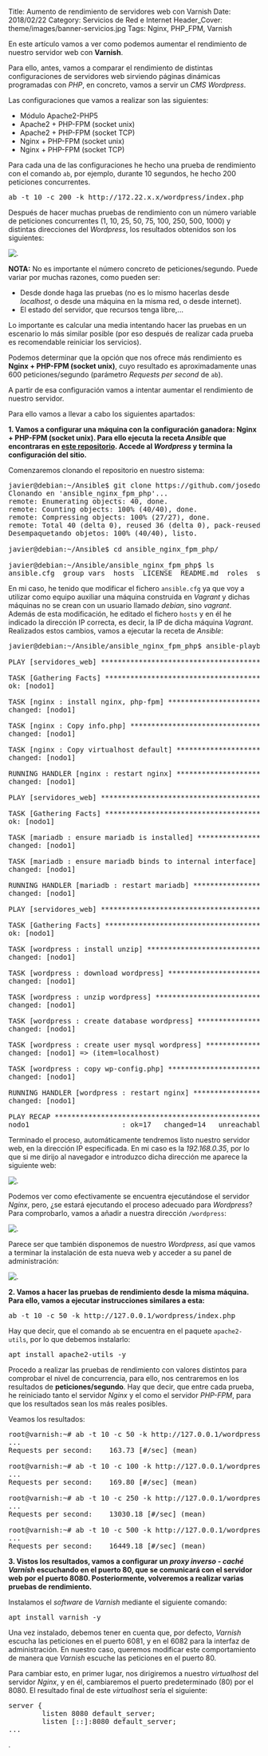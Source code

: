 Title: Aumento de rendimiento de servidores web con Varnish
Date: 2018/02/22
Category: Servicios de Red e Internet
Header_Cover: theme/images/banner-servicios.jpg
Tags: Nginx, PHP_FPM, Varnish

En este artículo vamos a ver como podemos aumentar el rendimiento de nuestro servidor web con **Varnish**.

Para ello, antes, vamos a comparar el rendimiento de distintas configuraciones de servidores web sirviendo páginas dinámicas programadas con *PHP*, en concreto, vamos a servir un *CMS Wordpress*.

Las configuraciones que vamos a realizar son las siguientes:

- Módulo Apache2-PHP5
- Apache2 + PHP-FPM (socket unix)
- Apache2 + PHP-FPM (socket TCP)
- Nginx + PHP-FPM (socket unix)
- Nginx + PHP-FPM (socket TCP)

Para cada una de las configuraciones he hecho una prueba de rendimiento con el comando `ab`, por ejemplo, durante 10 segundos, he hecho 200 peticiones concurrentes.

<pre>
ab -t 10 -c 200 -k http://172.22.x.x/wordpress/index.php
</pre>

Después de hacer muchas pruebas de rendimiento con un número variable de peticiones concurrentes (1, 10, 25, 50, 75, 100, 250, 500, 1000) y distintas direcciones del *Wordpress*, los resultados obtenidos son los siguientes:

![.](images/sri_aumento_de_rendimiento_de_servidores_web_con_Varnish/grafica.png)

**NOTA:** No es importante el número concreto de peticiones/segundo. Puede variar por muchas razones, como pueden ser:

- Desde donde haga las pruebas (no es lo mismo hacerlas desde *localhost*, o desde una máquina en la misma red, o desde internet).
- El estado del servidor, que recursos tenga libre,...

Lo importante es calcular una media intentando hacer las pruebas en un escenario lo más similar posible (por eso después de realizar cada prueba es recomendable reiniciar los servicios).

Podemos determinar que la opción que nos ofrece más rendimiento es **Nginx + PHP-FPM (socket unix)**, cuyo resultado es aproximadamente unas 600 peticiones/segundo (parámetro *Requests per second* de `ab`).

A partir de esa configuración vamos a intentar aumentar el rendimiento de nuestro servidor.

Para ello vamos a llevar a cabo los siguientes apartados:

**1. Vamos a configurar una máquina con la configuración ganadora: Nginx + PHP-FPM (socket unix). Para ello ejecuta la receta *Ansible* que encontraras en [este repositorio](https://github.com/josedom24/ansible_nginx_fpm_php). Accede al *Wordpress* y termina la configuración del sitio.**

Comenzaremos clonando el repositorio en nuestro sistema:

<pre>
javier@debian:~/Ansible$ git clone https://github.com/josedom24/ansible_nginx_fpm_php.git
Clonando en 'ansible_nginx_fpm_php'...
remote: Enumerating objects: 40, done.
remote: Counting objects: 100% (40/40), done.
remote: Compressing objects: 100% (27/27), done.
remote: Total 40 (delta 0), reused 36 (delta 0), pack-reused 0
Desempaquetando objetos: 100% (40/40), listo.

javier@debian:~/Ansible$ cd ansible_nginx_fpm_php/

javier@debian:~/Ansible/ansible_nginx_fpm_php$ ls
ansible.cfg  group_vars  hosts  LICENSE  README.md  roles  site.retry  site.yaml
</pre>

En mi caso, he tenido que modificar el fichero `ansible.cfg` ya que voy a utilizar como equipo auxiliar una máquina construida en *Vagrant* y dichas máquinas no se crean con un usuario llamado *debian*, sino *vagrant*. Además de esta modificación, he editado el fichero `hosts` y en él he indicado la dirección IP correcta, es decir, la IP de dicha máquina *Vagrant*. Realizados estos cambios, vamos a ejecutar la receta de *Ansible*:

<pre>
javier@debian:~/Ansible/ansible_nginx_fpm_php$ ansible-playbook site.yaml

PLAY [servidores_web] **********************************************************************************

TASK [Gathering Facts] *********************************************************************************
ok: [nodo1]

TASK [nginx : install nginx, php-fpm] ******************************************************************
changed: [nodo1]

TASK [nginx : Copy info.php] ***************************************************************************
changed: [nodo1]

TASK [nginx : Copy virtualhost default] ****************************************************************
changed: [nodo1]

RUNNING HANDLER [nginx : restart nginx] ****************************************************************
changed: [nodo1]

PLAY [servidores_web] **********************************************************************************

TASK [Gathering Facts] *********************************************************************************
ok: [nodo1]

TASK [mariadb : ensure mariadb is installed] ***********************************************************
changed: [nodo1]

TASK [mariadb : ensure mariadb binds to internal interface] ********************************************
changed: [nodo1]

RUNNING HANDLER [mariadb : restart mariadb] ************************************************************
changed: [nodo1]

PLAY [servidores_web] **********************************************************************************

TASK [Gathering Facts] *********************************************************************************
ok: [nodo1]

TASK [wordpress : install unzip] ***********************************************************************
changed: [nodo1]

TASK [wordpress : download wordpress] ******************************************************************
changed: [nodo1]

TASK [wordpress : unzip wordpress] *********************************************************************
changed: [nodo1]

TASK [wordpress : create database wordpress] ***********************************************************
changed: [nodo1]

TASK [wordpress : create user mysql wordpress] *********************************************************
changed: [nodo1] => (item=localhost)

TASK [wordpress : copy wp-config.php] ******************************************************************
changed: [nodo1]

RUNNING HANDLER [wordpress : restart nginx] ************************************************************
changed: [nodo1]

PLAY RECAP *********************************************************************************************
nodo1                      : ok=17   changed=14   unreachable=0    failed=0
</pre>

Terminado el proceso, automáticamente tendremos listo nuestro servidor web, en la dirección IP especificada. En mi caso es la *192.168.0.35*, por lo que si me dirijo al navegador e introduzco dicha dirección me aparece la siguiente web:

![.](images/sri_aumento_de_rendimiento_de_servidores_web_con_Varnish/nginx.png)

Podemos ver como efectivamente se encuentra ejecutándose el servidor *Nginx*, pero, ¿se estará ejecutando el proceso adecuado para *Wordpress*? Para comprobarlo, vamos a añadir a nuestra dirección `/wordpress`:

![.](images/sri_aumento_de_rendimiento_de_servidores_web_con_Varnish/wordpress.png)

Parece ser que también disponemos de nuestro *Wordpress*, así que vamos a terminar la instalación de esta nueva web y acceder a su panel de administración:

![.](images/sri_aumento_de_rendimiento_de_servidores_web_con_Varnish/panelwordpress.png)

**2. Vamos a hacer las pruebas de rendimiento desde la misma máquina. Para ello, vamos a ejecutar instrucciones similares a esta:**

<pre>
ab -t 10 -c 50 -k http://127.0.0.1/wordpress/index.php
</pre>

Hay que decir, que el comando `ab` se encuentra en el paquete `apache2-utils`, por lo que debemos instalarlo:

<pre>
apt install apache2-utils -y
</pre>

Procedo a realizar las pruebas de rendimiento con valores distintos para comprobar el nivel de concurrencia, para ello, nos centraremos en los resultados de **peticiones/segundo**. Hay que decir, que entre cada prueba, he reiniciado tanto el servidor *Nginx* y el como el servidor *PHP-FPM*, para que los resultados sean los más reales posibles.

Veamos los resultados:

<pre>
root@varnish:~# ab -t 10 -c 50 -k http://127.0.0.1/wordpress/index.php
...
Requests per second:    163.73 [#/sec] (mean)

root@varnish:~# ab -t 10 -c 100 -k http://127.0.0.1/wordpress/index.php
...
Requests per second:    169.80 [#/sec] (mean)

root@varnish:~# ab -t 10 -c 250 -k http://127.0.0.1/wordpress/index.php
...
Requests per second:    13030.18 [#/sec] (mean)

root@varnish:~# ab -t 10 -c 500 -k http://127.0.0.1/wordpress/index.php
...
Requests per second:    16449.18 [#/sec] (mean)
</pre>

**3. Vistos los resultados, vamos a configurar un *proxy inverso - caché Varnish* escuchando en el puerto 80, que se comunicará con el servidor web por el puerto 8080. Posteriormente, volveremos a realizar varias pruebas de rendimiento.**

Instalamos el *software* de *Varnish* mediante el siguiente comando:

<pre>
apt install varnish -y
</pre>

Una vez instalado, debemos tener en cuenta que, por defecto, *Varnish* escucha las peticiones en el puerto 6081, y en el 6082 para la interfaz de administración. En nuestro caso, queremos modificar este comportamiento de manera que *Varnish* escuche las peticiones en el puerto 80.

Para cambiar esto, en primer lugar, nos dirigiremos a nuestro *virtualhost* del servidor *Nginx*, y en él, cambiaremos el puerto predeterminado (80) por el 8080. El resultado final de este *virtualhost* sería el siguiente:

<pre>
server {
        listen 8080 default_server;
        listen [::]:8080 default_server;
...
</pre>
































.

